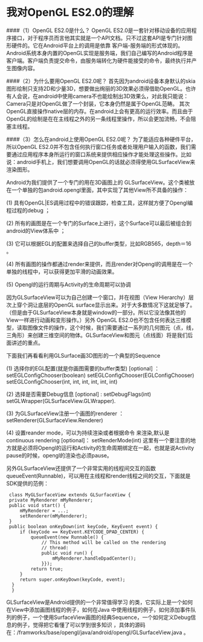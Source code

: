 # 我对OpenGL ES2.0的理解
####（1）OpenGL ES2.0是什么？
OpenGL ES2.0是一套针对移动设备的应用程序接口，对于程序员而言他其实就是一个API文档。只不过这套API是专门针对图形硬件的。它在Android平台上的调用是依靠 客户端-服务端的形式体现的。Android系统本身内置的OpenGL实现是服务端，我们自己编写的Android程序是客户端。客户端负责提交命令，由服务端转化为硬件能接受的命令，最终执行并产生图像内容。


####（2）为什么要用OpenGL ES2.0呢？
首先因为android设备本身默认的skia图形绘制只支持2D和少量3D，想要做出绚丽的3D效果必须得借助OpenGL。也许有人会说，在android中使用camera不也能绘制出3D效果么，对此我只能说：Camera只是对OpenGL做了一个封装，它本身仍然是属于OpenGL范畴。
其次OpenGL直接操作native层的内存。在android上会有更高的运行效率。而且由于OpenGL的绘制是在在主线程之外的另一条线程里操作，所以会更加流畅，不会阻塞主线程。

####（3）怎么在android上使用OpenGL ES2.0呢？
为了能适应各种硬件平台，所以OpenGL ES2.0并不包含任何执行窗口任务或者处理用户输入的函数，我们需要通过应用程序本身所运行的窗口系统来提供相应操作才能处理这些操作。比如说：android手机上，我们想要调用OpenGL的话就必须得使用GLSurfaceView来渲染图形。

Android为我们提供了一个专门的用在3D画图上的 GLSurfaceView。这个类被放在一个单独的包android.opengl里面，其中实现了其他View所不具备的操作：

(1) 具有OpenGL|ES调用过程中的错误跟踪，检查工具，这样就方便了Opengl编程过程的debug ；

(2) 所有的画图是在一个专门的Surface上进行，这个Surface可以最后被组合到android的View体系中 ；

(3) 它可以根据EGL的配置来选择自己的buffer类型，比如RGB565，depth＝16 。

(4) 所有画图的操作都通过render来提供，而且render对Opengl的调用是在一个单独的线程中，可以获得更加平滑的动画效果。

(5) Opengl的运行周期与Activity的生命周期可以协调

因为GLSurfaceView可以为自己创建一个窗口，并在视图（View Hierarchy）层次上穿个洞让底层的OpenGL
surface显示出来。对于大多数情况下这就足够了。（但是由于GLSurfaceView本身就是window的一部分。所以它没法像其他的View一样进行动画和变形操作。）另外 OpenGL ES2.0也不包含任何表达三维模型，读取图像文件的操作，这个时候，我们需要通过一系列的几何图元（点，线，三角形）来创建三维空间的物体。GLSurfaceView和图元（点线面）将是我们后面讲述的重点。




下面我们再看看利用GLSurface画3D图形的一个典型的Sequence

(1)  选择你的EGL配置(就是你画图需要的buffer类型) [optional] ：
            setEGLConfigChooser(boolean)
            setEGLConfigChooser(EGLConfigChooser)
            setEGLConfigChooser(int, int, int, int, int, int)

(2) 选择是否需要Debug信息 [optional] :
           setDebugFlags(int)
           setGLWrapper(GLSurfaceView.GLWrapper).

(3) 为GLSurfaceView注册一个画图的renderer ： setRenderer(GLSurfaceView.Renderer)

(4) 设置reander mode，可以为持续渲染或者根据命令   来渲染,默认是continuous rendering [optional]： setRenderMode(int)
      这里有一个要注意的地方就是必须将Opengl的运行和Activity的生命周期绑定在一起，也就是说Activity pause的时候，opengl的渲染也必须pause。

另外GLSurfaceView还提供了一个非常实用的线程间交互的函数 queueEvent(Runnable)，可以用在主线程和render线程之间的交互，下面就是SDK提供的范例：

     class MyGLSurfaceView extends GLSurfaceView {
     private MyRenderer mMyRenderer;
     public void start() {
         mMyRenderer = ...;
         setRenderer(mMyRenderer);
     }
     public boolean onKeyDown(int keyCode, KeyEvent event) {
         if (keyCode == KeyEvent.KEYCODE_DPAD_CENTER) {
             queueEvent(new Runnable() {
                 // This method will be called on the rendering
                 // thread:
                 public void run() {
                     mMyRenderer.handleDpadCenter();
                 }});
             return true;
         }
         return super.onKeyDown(keyCode, event);
      }
      }


 GLSurfaceView是Android提供的一个非常值得学习   的类，它实际上是一个如何在View中添加画图线程的例子，如何在Java   中使用线程的例子，如何添加事件队列的例子，一个使用SurfaceView画图的经典Sequence，一个如何定义Debug信息的例子，觉得把它看懂了可以学到很多知识   ，具体的源码在：/framworks/base/opengl/java/android/opengl/GLSurfaceView.java 。

